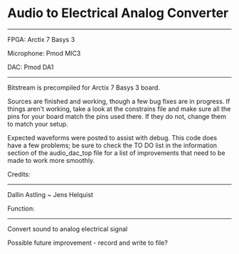 # Audio to Electrical Analog Converter
__________________________________________
FPGA:       Arctix 7 Basys 3

Microphone: Pmod MIC3

DAC:        Pmod DA1
__________________________________________
Bitstream is precompiled for Arctix 7 Basys 3 board.

Sources are finished and working, though a few bug fixes are in progress.
If things aren't working, take a look at the constrains file and make sure all the pins for your board match the pins used there. If they do not, change them to match your setup.

Expected waveforms were posted to assist with debug. This code does have a few problems; be sure to check the TO DO list in the information section of the audio_dac_top file for a list of improvements that need to be made to work more smoothly.

Credits:
______________
Dallin Astling  ~  Jens Helquist

Function:
_____________
Convert sound to analog electrical signal

Possible future improvement - record and write to file?
